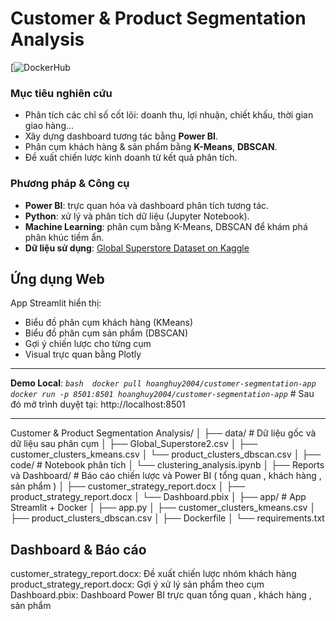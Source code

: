 # Customer & Product Segmentation Analysis

[![DockerHub](https://hub.docker.com/repository/docker/hoanghuy2004/customer-segmentation-app/general)

### Mục tiêu nghiên cứu
- Phân tích các chỉ số cốt lõi: doanh thu, lợi nhuận, chiết khấu, thời gian giao hàng...
- Xây dựng dashboard tương tác bằng **Power BI**.
- Phân cụm khách hàng & sản phẩm bằng **K-Means**, **DBSCAN**.
- Đề xuất chiến lược kinh doanh từ kết quả phân tích.

### Phương pháp & Công cụ
- **Power BI**: trực quan hóa và dashboard phân tích tương tác.
- **Python**: xử lý và phân tích dữ liệu (Jupyter Notebook).
- **Machine Learning**: phân cụm bằng K-Means, DBSCAN để khám phá phân khúc tiềm ẩn.
- **Dữ liệu sử dụng**: [Global Superstore Dataset on Kaggle](https://www.kaggle.com/datasets/apoorvaappz/global-super-store-dataset/data)

## Ứng dụng Web
App Streamlit hiển thị:
- Biểu đồ phân cụm khách hàng (KMeans)
- Biểu đồ phân cụm sản phẩm (DBSCAN)
- Gợi ý chiến lược cho từng cụm
- Visual trực quan bằng Plotly
---
**Demo Local**:
*`bash 
docker pull hoanghuy2004/customer-segmentation-app
docker run -p 8501:8501 hoanghuy2004/customer-segmentation-app`* # Sau đó mở trình duyệt tại: http://localhost:8501 

---
Customer & Product Segmentation Analysis/
│
├── data/                           # Dữ liệu gốc và dữ liệu sau phân cụm
│   ├── Global_Superstore2.csv
│   ├── customer_clusters_kmeans.csv
│   └── product_clusters_dbscan.csv
│
├── code/                           # Notebook phân tích
│   └── clustering_analysis.ipynb
│
├── Reports và Dashboard/          # Báo cáo chiến lược và Power BI ( tổng quan , khách hàng , sản phẩm ) 
│   ├── customer_strategy_report.docx
│   ├── product_strategy_report.docx
│   └── Dashboard.pbix
│
├── app/                            # App Streamlit + Docker
│   ├── app.py
│   ├── customer_clusters_kmeans.csv
│   ├── product_clusters_dbscan.csv
│   ├── Dockerfile
│   └── requirements.txt

## Dashboard & Báo cáo
customer_strategy_report.docx: Đề xuất chiến lược nhóm khách hàng
product_strategy_report.docx: Gợi ý xử lý sản phẩm theo cụm
Dashboard.pbix: Dashboard Power BI trực quan tổng quan , khách hàng , sản phẩm 


